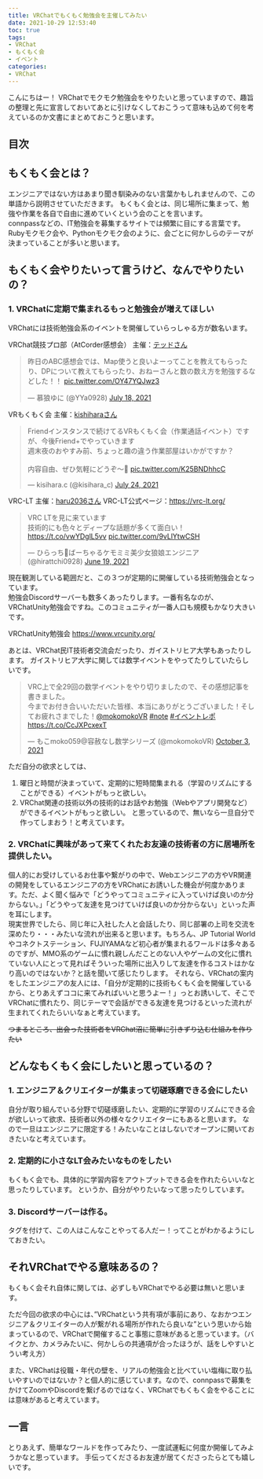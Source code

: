```yaml
---
title: VRChatでもくもく勉強会を主催してみたい
date: 2021-10-29 12:53:40
toc: true
tags:
- VRChat
- もくもく会
- イベント
categories:
- VRChat
---
```


こんにちはー！
VRChatでモクモク勉強会をやりたいと思っていますので、趣旨の整理と先に宣言しておいてあとに引けなくしておこうって意味も込めて何を考えているのか文書にまとめておこうと思います。

## 目次
<!-- toc -->

<!--more-->

## もくもく会とは？

エンジニアではない方はあまり聞き馴染みのない言葉かもしれませんので、この単語から説明させていただきます。
もくもく会とは、同じ場所に集まって、勉強や作業を各自で自由に進めていくという会のことを言います。  
connpassなどの、IT勉強会を募集するサイトでは頻繁に目にする言葉です。Rubyモクモク会や、Pythonモクモク会のように、会ごとに何かしらのテーマが決まっていることが多いと思います。  

## もくもく会やりたいって言うけど、なんでやりたいの？


### 1. VRChatに定期で集まれるもっと勉強会が増えてほしい

VRChatには技術勉強会系のイベントを開催していらっしゃる方が数名います。  

VRChat競技プロ部（AtCorder感想会）
主催：[テッドさん](https://twitter.com/cleantted_s)
<blockquote class="twitter-tweet"><p lang="ja" dir="ltr">昨日のABC感想会では、Map使うと良いよーってことを教えてもらったり、DPについて教えてもらったり、おねーさんと数の数え方を勉強するなどした！！ <a href="https://t.co/OY47YQJwz3">pic.twitter.com/OY47YQJwz3</a></p>&mdash; 慕狼ゆに (@YYa0928) <a href="https://twitter.com/YYa0928/status/1416605164727767042?ref_src=twsrc%5Etfw">July 18, 2021</a></blockquote> <script async src="https://platform.twitter.com/widgets.js" charset="utf-8"></script>  

VRもくもく会
主催：[kishiharaさん](https://twitter.com/kisihara_c)
<blockquote class="twitter-tweet"><p lang="ja" dir="ltr">Friendインスタンスで続けてるVRもくもく会（作業通話イベント）ですが、今後Friend+でやっていきます<br>週末夜のおやすみ前、ちょっと趣の違う作業部屋はいかがですか？<br><br>内容自由、ぜひ気軽にどうぞ～🥳 <a href="https://t.co/K25BNDhhcC">pic.twitter.com/K25BNDhhcC</a></p>&mdash; kisihara.c (@kisihara_c) <a href="https://twitter.com/kisihara_c/status/1418983101288443904?ref_src=twsrc%5Etfw">July 24, 2021</a></blockquote> <script async src="https://platform.twitter.com/widgets.js" charset="utf-8"></script>

VRC-LT
主催：[haru2036さん](https://haru2036.com/?vr=true)
VRC-LT公式ページ：https://vrc-lt.org/
<blockquote class="twitter-tweet"><p lang="ja" dir="ltr">VRC LTを見に来ています<br>技術的にも色々とディープな話題が多くて面白い！<a href="https://t.co/vwYDglL5vv">https://t.co/vwYDglL5vv</a> <a href="https://t.co/9vLlYtwCSH">pic.twitter.com/9vLlYtwCSH</a></p>&mdash; ひらっち🐺ばーちゃるケモミミ美少女狼娘エンジニア (@hirattchi0928) <a href="https://twitter.com/hirattchi0928/status/1406257620235657225?ref_src=twsrc%5Etfw">June 19, 2021</a></blockquote> <script async src="https://platform.twitter.com/widgets.js" charset="utf-8"></script>


現在観測している範囲だと、この３つが定期的に開催している技術勉強会となっています。  
勉強会Discordサーバーも数多くあったりします。一番有名なのが、VRChatUnity勉強会ですね。このコミュニティが一番人口も規模もかなり大きいです。

VRChatUnity勉強会
https://www.vrcunity.org/

あとは、VRChat民IT技術者交流会だったり、ガイストリヒア大学もあったりします。
ガイストリヒア大学に関しては数学イベントをやってたりしていたらしいです。
<blockquote class="twitter-tweet"><p lang="ja" dir="ltr">VRC上で全29回の数学イベントをやり切りましたので、その感想記事を書きました。<br>今までお付き合いいただいた皆様、本当にありがとうございました！そしてお疲れさまでした！<a href="https://twitter.com/mokomokoVR?ref_src=twsrc%5Etfw">@mokomokoVR</a> <a href="https://twitter.com/hashtag/note?src=hash&amp;ref_src=twsrc%5Etfw">#note</a> <a href="https://twitter.com/hashtag/%E3%82%A4%E3%83%99%E3%83%B3%E3%83%88%E3%83%AC%E3%83%9D?src=hash&amp;ref_src=twsrc%5Etfw">#イベントレポ</a> <a href="https://t.co/CcJXPcxexT">https://t.co/CcJXPcxexT</a></p>&mdash; もこmoko059@容赦なし数学シリーズ (@mokomokoVR) <a href="https://twitter.com/mokomokoVR/status/1444663437934489600?ref_src=twsrc%5Etfw">October 3, 2021</a></blockquote> <script async src="https://platform.twitter.com/widgets.js" charset="utf-8"></script>

ただ自分の欲求としては、
1. 曜日と時間が決まっていて、定期的に短時間集まれる（学習のリズムにすることができる）イベントがもっと欲しい。
2. VRChat関連の技術以外の技術的はお話やお勉強（Webやアプリ開発など）ができるイベントがもっと欲しい。
と思っているので、無いなら一旦自分で作ってしまおう！と考えています。


### 2. VRChatに興味があって来てくれたお友達の技術者の方に居場所を提供したい。

個人的にお受けしているお仕事や繋がりの中で、Webエンジニアの方やVR関連の開発をしているエンジニアの方をVRChatにお誘いした機会が何度かあります。ただ、よく聞く悩みで「どうやってコミュニティに入っていけば良いのか分からない。」「どうやって友達を見つけていけば良いのか分からない」といった声を耳にします。  
現実世界でしたら、同じ年に入社した人と会話したり、同じ部署の上司を交流を深めたり・・・みたいな流れが出来ると思います。もちろん、JP Tutorial Worldやコネクトステーション、FUJIYAMAなど初心者が集まれるワールドは多々あるのですが、MMO系のゲームに慣れ親しんだことのない人やゲームの文化に慣れていない人にとって見ればそういった場所に出入りして友達を作るコストはかなり高いのではないか？と話を聞いて感じたりします。
それなら、VRChatの案内をしたエンジニアの友人には、「自分が定期的に技術もくもく会を開催しているから、とりあえずココに来てみればいいと思うよー！」っとお誘いして、そこでVRChatに慣れたり、同じテーマで会話ができる友達を見つけるといった流れが生まれてくれたらいいなぁと考えています。  

~~つまるところ、出会った技術者をVRChat沼に簡単に引きずり込む仕組みを作りたい~~  

<!--

みんな、利他的な理由だけで、世のため人のためってモチベーションだけで何かをやっているわけでは無いと思うのです。
本当は、個人的な欲求は隠しておいたほうがいいのかな？って思っていますが、このサイトを検証で開いてくれたあなただけにお伝えいたします。

3. VRChatでもっと技術のお話を聞いたり、繋がりを増やしたい 

こちらは完全に個人的な欲求ですね。技術のお話ができたり、聞ける人が増えると楽しいなぁって気持ちになれます。


4. イベント主催に挑戦してみたい

こちらも個人的な欲求です。イベント開催していたほうが、色々なすごい人とお話しやすくなるかな・・・？って気持ちもあります。
イベント主催の大変さも知ってみたいし、コミュニティ運営管理の大変さも知っておきたいなってお気持ち。
とりあえず小さく始めてみて、何かしら身になる経験をしてみたい。

-->

## どんなもくもく会にしたいと思っているの？

### 1. エンジニア＆クリエイターが集まって切磋琢磨できる会にしたい

自分が取り組んでいる分野で切磋琢磨したい、定期的に学習のリズムにできる会が欲しいって欲求、技術者以外の様々なクリエイターにもあると思います。
なので一旦はエンジニアに限定する！みたいなことはしないでオープンに開いておきたいなと考えています。

### 2. 定期的に小さなLT会みたいなものをしたい

もくもく会でも、具体的に学習内容をアウトプットできる会を作れたらいいなと思ったりしています。
というか、自分がやりたいなって思ったりしています。

### 3. Discordサーバーは作る。

タグを付けて、この人はこんなことやってる人だー！ってことがわかるようにしておきたい。

## それVRChatでやる意味あるの？

もくもく会それ自体に関しては、必ずしもVRChatでやる必要は無いと思います。

ただ今回の欲求の中心には、”VRChatという共有項が事前にあり、なおかつエンジニア＆クリエイターの人が繋がれる場所が作れたら良いな”という思いから始まっているので、VRChatで開催すること事態に意味があると思っています。（バイクとか、カメラみたいに、何かしらの共通項が合ったほうが、話をしやすいとうい考え方）

また、VRChatは役職・年代の壁を、リアルの勉強会と比べていい塩梅に取り払いやすいのではないか？と個人的に感じています。なので、connpassで募集をかけてZoomやDiscordを繋げるのではなく、VRChatでもくもく会をやることには意味があると考えています。

## 一言

とりあえず、簡単なワールドを作ってみたり、一度試運転に何度か開催してみようかなと思っています。
手伝ってくださるお友達が居てくださったらとても嬉しいです。